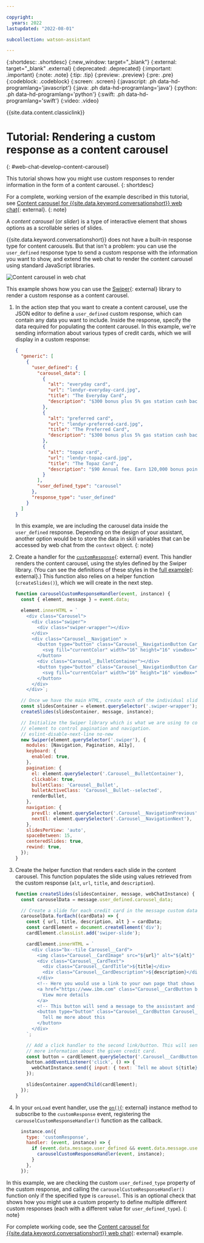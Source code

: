 ```yaml
---

copyright:
  years: 2022
lastupdated: "2022-08-01"

subcollection: watson-assistant

---
```


{:shortdesc: .shortdesc}
{:new_window: target="_blank"}
{:external: target="_blank" .external}
{:deprecated: .deprecated}
{:important: .important}
{:note: .note}
{:tip: .tip}
{:preview: .preview}
{:pre: .pre}
{:codeblock: .codeblock}
{:screen: .screen}
{:javascript: .ph data-hd-programlang='javascript'}
{:java: .ph data-hd-programlang='java'}
{:python: .ph data-hd-programlang='python'}
{:swift: .ph data-hd-programlang='swift'}
{:video: .video}

{{site.data.content.classiclink}}

# Tutorial: Rendering a custom response as a content carousel
{: #web-chat-develop-content-carousel}

This tutorial shows how you might use custom responses to render information in the form of a content carousel.
{: shortdesc}

For a complete, working version of the example described in this tutorial, see [Content carousel for {{site.data.keyword.conversationshort}} web chat](https://github.com/watson-developer-cloud/assistant-toolkit/tree/master/integrations/webchat/examples/content-carousel){: external}.
{: note}

A _content carousel_ (or _slider_) is a type of interactive element that shows options as a scrollable series of slides.

{{site.data.keyword.conversationshort}} does not have a built-in response type for content carousels. But that isn't a problem: you can use the `user_defined` response type to send a custom response with the information you want to show, and extend the web chat to render the content carousel using standard JavaScript libraries.

![Content carousel in web chat](images/web-chat-tutorial-content-carousel.png)

This example shows how you can use the [Swiper](https://swiperjs.com/){: external} library to render a custom response as a content carousel.

1. In the action step that you want to create a content carousel, use the JSON editor to define a `user_defined` custom response, which can contain any data you want to include. Inside the response, specify the data required for populating the content carousel. In this example, we're sending information about various types of credit cards, which we will display in a custom response:

    ```json
    {
      "generic": [
        {
          "user_defined": {
            "carousel_data": [
              {
                "alt": "everyday card",
                "url": "lendyr-everyday-card.jpg",
                "title": "The Everyday Card",
                "description": "$300 bonus plus 5% gas station cash back offer. Earn 2% cash back on all other purchases."
              },
              {
                "alt": "preferred card",
                "url": "lendyr-preferred-card.jpg",
                "title": "The Preferred Card",
                "description": "$300 bonus plus 5% gas station cash back offer. Earn 5% cash back on all other purchases."
              },
              {
                "alt": "topaz card",
                "url": "lendyr-topaz-card.jpg",
                "title": "The Topaz Card",
                "description": "$90 Annual fee. Earn 120,000 bonus points. Earn additional points on every purchase."
              }
            ],
            "user_defined_type": "carousel"
          },
          "response_type": "user_defined"
        }
      ]
    }
    ```

    In this example, we are including the carousel data inside the `user_defined` response. Depending on the design of your assistant, another option would be to store the data in skill variables that can be accessed by web chat from the `context` object.
    {: note}

1. Create a handler for the [`customResponse`](https://web-chat.global.assistant.watson.cloud.ibm.com/docs.html?to=api-events#customresponse){: external} event. This handler renders the content carousel, using the styles defined by the Swiper library. (You can see the definitions of these styles in the [full example](https://github.com/watson-developer-cloud/assistant-toolkit/tree/master/integrations/webchat/examples/content-carousel){: external}.) This function also relies on a helper function (`createSlides()`), which we will create in the next step.

    ```javascript
    function carouselCustomResponseHandler(event, instance) {
      const { element, message } = event.data;

      element.innerHTML = `
        <div class="Carousel">
          <div class="swiper">
            <div class="swiper-wrapper"></div>
          </div>
          <div class="Carousel__Navigation" >
            <button type="button" class="Carousel__NavigationButton Carousel__NavigationPrevious bx--btn bx--btn--ghost">
              <svg fill="currentColor" width="16" height="16" viewBox="0 0 32 32" aria-hidden="true"><path d="M20 24L10 16 20 8z"></path></svg>
            </button>
            <div class="Carousel__BulletContainer"></div>
            <button type="button" class="Carousel__NavigationButton Carousel__NavigationNext bx--btn bx--btn--ghost">
              <svg fill="currentColor" width="16" height="16" viewBox="0 0 32 32" aria-hidden="true"><path d="M12 8L22 16 12 24z"></path></svg>
            </button>
          </div>
        </div>`;

      // Once we have the main HTML, create each of the individual slides that will appear in the carousel.
      const slidesContainer = element.querySelector('.swiper-wrapper');
      createSlides(slidesContainer, message, instance);

      // Initialize the Swiper library which is what we are using to control the carousel. We are using a custom pagination
      // element to control pagination and navigation.
      // eslint-disable-next-line no-new
      new Swiper(element.querySelector('.swiper'), {
        modules: [Navigation, Pagination, A11y],
        keyboard: {
          enabled: true,
        },
        pagination: {
          el: element.querySelector('.Carousel__BulletContainer'),
          clickable: true,
          bulletClass: 'Carousel__Bullet',
          bulletActiveClass: 'Carousel__Bullet--selected',
          renderBullet,
        },
        navigation: {
          prevEl: element.querySelector('.Carousel__NavigationPrevious'),
          nextEl: element.querySelector('.Carousel__NavigationNext'),
        },
        slidesPerView: 'auto',
        spaceBetween: 15,
        centeredSlides: true,
        rewind: true,
      });
    }
    ```

1. Create the helper function that renders each slide in the content carousel. This function populates the slide using values retrieved from the custom response (`alt`, `url`, `title`, and `description`).

    ```javascript
    function createSlides(slidesContainer, message, webChatInstance) {
      const carouselData = message.user_defined.carousel_data;

      // Create a slide for each credit card in the message custom data.
      carouselData.forEach((cardData) => {
        const { url, title, description, alt } = cardData;
        const cardElement = document.createElement('div');
        cardElement.classList.add('swiper-slide');

        cardElement.innerHTML = `
          <div class="bx--tile Carousel__Card">
            <img class="Carousel__CardImage" src="${url}" alt="${alt}" />
            <div class="Carousel__CardText">
              <div class="Carousel__CardTitle">${title}</div>
              <div class="Carousel__CardDescription">${description}</div>
            </div>
            <!-- Here you would use a link to your own page that shows more details about this card. -->
            <a href="https://www.ibm.com" class="Carousel__CardButton bx--btn bx--btn--primary" target="_blank">
              View more details
            </a>
            <!-- This button will send a message to the assisstant and web chat will respond with more info. -->
            <button type="button" class="Carousel__CardButton Carousel__CardButtonMessage bx--btn bx--btn--primary">
              Tell me more about this
            </button>
          </div>
        `;

        // Add a click handler to the second link/button. This will send a silent message to the assistant to ask for
        // more information about the given credit card.
        const button = cardElement.querySelector('.Carousel__CardButtonMessage');
        button.addEventListener('click', () => {
          webChatInstance.send({ input: { text: `Tell me about ${title}` } }, { silent: true });
        });

        slidesContainer.appendChild(cardElement);
      });
    }
    ```

1. In your `onLoad` event handler, use the [`on()`](https://web-chat.global.assistant.watson.cloud.ibm.com/docs.html?to=api-instance-methods#on){: external} instance method to subscribe to the `customResponse` event, registering the `carouselCustomResponseHandler()` function as the callback.

    ```javascript
      instance.on({
        type: 'customResponse',
        handler: (event, instance) => {
          if (event.data.message.user_defined && event.data.message.user_defined.user_defined_type === 'carousel') {
            carouselCustomResponseHandler(event, instance);
          }
        },
      });
    ```

In this example, we are checking the custom `user_defined_type` property of the custom response, and calling the `carouselCustomResponseHandler()` function only if the specified type is `carousel`. This is an optional check that shows how you might use a custom property to define multiple different custom responses (each with a different value for `user_defined_type`).
{: note}

For complete working code, see the [Content carousel for {{site.data.keyword.conversationshort}} web chat](https://github.com/watson-developer-cloud/assistant-toolkit/tree/master/integrations/webchat/examples/content-carousel){: external} example.

